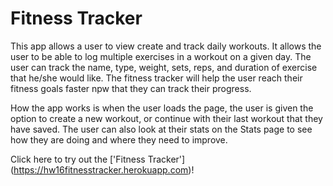 # Fitness Tracker

This app allows a user to view create and track daily workouts. It allows the user to be able to log multiple exercises in a workout on a given day. The user can track the name, type, weight, sets, reps, and duration of exercise that he/she would like. The fitness tracker will help the user reach their fitness goals faster npw that they can track their progress.


How the app works is when the user loads the page, the user is given the option to create a new workout, or continue with their last workout that they have saved.  The user can also look at their stats on the Stats page to see how they are doing and where they need to improve.

Click here to try out the ['Fitness Tracker'] (https://hw16fitnesstracker.herokuapp.com)!
